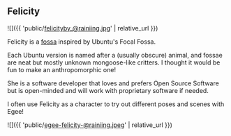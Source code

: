 ## Felicity

![]({{ 'public/felicityby_@rainiing.jpg' | relative_url }})

Felicity is a [fossa](<https://en.wikipedia.org/wiki/Fossa_(animal)>) inspired by Ubuntu's Focal Fossa.

Each Ubuntu version is named after a (usually obscure) animal, and fossae are neat but mostly unknown mongoose-like critters. I thought it would be fun to make an anthropomorphic one!

She is a software developer that loves and prefers Open Source Software but is open-minded and will work with proprietary software if needed.

I often use Felicity as a character to try out different poses and scenes with Egee!

![]({{ 'public/egee-felicity-@rainiing.jpeg' | relative_url }})
